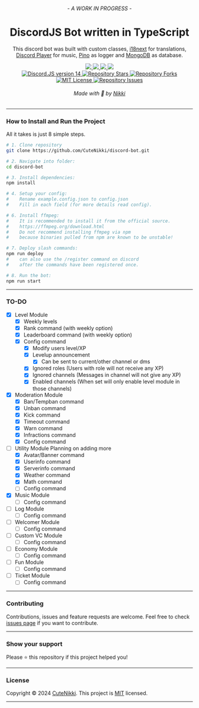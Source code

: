 <div align="center">
  <h6 > - A WORK IN PROGRESS - </h6>

  <h1>DiscordJS Bot written in TypeScript</h3>

  <p>This discord bot was built with custom classes, <a href="https://www.i18next.com/">i18next</a> for translations, <a href="https://discord-player.js.org/">Discord Player</a> for music, <a href="https://getpino.io/">Pino</a> as logger and <a href="https://www.mongodb.com/">MongoDB</a> as database.</p>

  <a href="https://www.i18next.com/" >
    <img src="https://img.shields.io/badge/translation-i18next-blue?style=for-the-badge" />
  </a>
  <a href="https://discord-player.js.org/" >
    <img src="https://img.shields.io/badge/music-discord_player-blue?style=for-the-badge" />
  </a>
  <a href="https://getpino.io/" >
    <img src="https://img.shields.io/badge/logger-pino-blue?style=for-the-badge" />
  </a>
  <a href="https://www.mongodb.com/" >
    <img src="https://img.shields.io/badge/database-mongodb-blue?style=for-the-badge" />
  </a>
  <br>
  <a href="https://github.com/discordjs/discord.js/">
    <img src="https://img.shields.io/badge/discord.js-v14-blue?style=for-the-badge" alt="Discord.JS version 14" />
  </a>
  <a href="https://github.com/CuteNikki/discord-bot/stargazers">
    <img src="https://img.shields.io/github/stars/CuteNikki/discord-bot?style=for-the-badge" alt="Repository Stars" />
  </a>
  <a href="https://github.com/CuteNikki/discord-bot/forks">
    <img src="https://img.shields.io/github/forks/CuteNikki/discord-bot?style=for-the-badge" alt="Repository Forks" />
  </a>
  <a href="https://opensource.org/licenses/MIT" >
    <img src="https://img.shields.io/badge/license-MIT-blue?style=for-the-badge" alt="MIT License" />
  </a>
  <a href="https://github.com/CuteNikki/discord-bot/issues">
    <img src="https://img.shields.io/github/issues/CuteNikki/discord-bot?style=for-the-badge" alt="Repository Issues" />
  </a>
  <h6>
    Made with 💖 by <a href="https://github.com/CuteNikki/">Nikki</a>
  </h6>
</div>

<hr>

<h3>How to Install and Run the Project</h3>

All it takes is just 8 simple steps.

```bash
# 1. Clone repository
git clone https://github.com/CuteNikki/discord-bot.git

# 2. Navigate into folder:
cd discord-bot

# 3. Install dependencies:
npm install

# 4. Setup your config:
#    Rename example.config.json to config.json
#    Fill in each field (for more details read config).

# 6. Install ffmpeg:
#    It is recommended to install it from the official source.
#    https://ffmpeg.org/download.html
#    Do not recommend installing ffmpeg via npm
#    because binaries pulled from npm are known to be unstable!

# 7. Deploy slash commands:
npm run deploy
#    can also use the /register command on discord
#    after the commands have been registered once.

# 8. Run the bot:
npm run start
```

<hr>

<h3>TO-DO</h3>

- [x] Level Module
  - [x] Weekly levels
  - [x] Rank command (with weekly option)
  - [x] Leaderboard command (with weekly option)
  - [x] Config command
    - [x] Modify users level/XP
    - [x] Levelup announcement
      - [x] Can be sent to current/other channel or dms
    - [x] Ignored roles
          (Users with role will not receive any XP)
    - [x] Ignored channels
          (Messages in channel will not give any XP)
    - [x] Enabled channels
          (When set will only enable level module in those channels)
- [x] Moderation Module
  - [x] Ban/Tempban command
  - [x] Unban command
  - [x] Kick command
  - [x] Timeout command
  - [x] Warn command
  - [x] Infractions command
  - [x] Config command
- [ ] Utility Module
      Planning on adding more
  - [x] Avatar/Banner command
  - [x] Userinfo command
  - [x] Serverinfo command
  - [x] Weather command
  - [x] Math command
  - [ ] Config command
- [x] Music Module
  - [ ] Config command
- [ ] Log Module
  - [ ] Config command
- [ ] Welcomer Module
  - [ ] Config command
- [ ] Custom VC Module
  - [ ] Config command
- [ ] Economy Module
  - [ ] Config command
- [ ] Fun Module
  - [ ] Config command
- [ ] Ticket Module
  - [ ] Config command

<hr>

<h3>Contributing</h3>

Contributions, issues and feature requests are welcome.
Feel free to check <a href="https://github.com/CuteNikki/discord-bot/issues">issues page</a> if you want to contribute.

<hr>

<h3>Show your support</h3>

Please ⭐️ this repository if this project helped you!

<hr>

<h3>License</h3>

Copyright © 2024 <a href="https://github.com/CuteNikki">CuteNikki</a>.
This project is <a href="https://github.com/CuteNikki/discord-bot/blob/main/LICENSE">MIT</a> licensed.

<hr>
